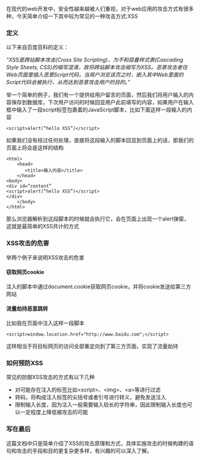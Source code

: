 在现代的web开发中，安全性越来越被人们重视，对于web应用的攻击方式有很多种，今天简单介绍一下其中较为常见的一种攻击方式:XSS

### 定义

以下来自百度百科的定义：

  *“XSS是跨站脚本攻击(Cross Site Scripting)，为不和层叠样式表(Cascading Style Sheets, CSS)的缩写混淆，故将跨站脚本攻击缩写为XSS。恶意攻击者往Web页面里插入恶意Script代码，当用户浏览该页之时，嵌入其中Web里面的Script代码会被执行，从而达到恶意攻击用户的目的。”*

举一个简单的例子，我们有一个提供给用户留言的页面，然后我们将用户输入的内容保存到数据库，下次用户访问的时候回显用户此前填写的内容，如果用户在输入框中输入了一段script标签包裹着的JavaScript脚本，比如下面这样一段输入的内容

```
<script>alert(“hello XSS”)</script>

```

如果我们没有经过任何处理，直接将这段输入的脚本回显到页面上的话，那我们的页面上将会是这样的结构

```
<html>
    <head>
       <title>输入内容</title>
    </head>
<body>
<div id=”content” 
<script>alert(“hello XSS”)</script>
</div>     
    </body>
</html>
```

那么浏览器解析到这段脚本的时候就会执行它，会在页面上出现一个alert弹窗，这就是最简单的XSS共计的方式

### XSS攻击的危害

举两个例子来说明XSS攻击的危害

#### 窃取网页cookie

注入的脚本中通过document.cookie获取网页cookie，并将cookie发送给第三方网站

#### 流量劫持恶意跳转

比如我在页面中注入这样一段脚本

```
<script>window.location.href="http://www.baidu.com";</script>

```
这样相当于将目标网页的访问全部重定向到了第三方页面，实现了流量劫持

### 如何预防XSS

常见的防御XSS攻击的方式有以下几种
- 对可能存在注入的标签比如\<script>、\<img>、\<a>等进行过滤
- 转码，将构成注入标签的尖括号或者引号进行转义，避免发送注入
- 限制输入长度，因为注入一般需要输入较长的字符串，因此限制输入长度也可以一定程度上降低被攻击的可能

### 写在最后
这篇文档中只是简单介绍了XSS的攻击原理和方式，具体实施攻击的时候构建的语句和攻击的手段和目的更复杂更多样，有兴趣的可以深入了解。
